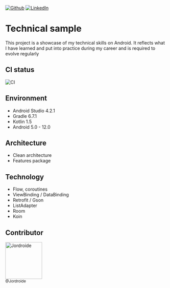 [![Github][github-shield]][github-url]
[![LinkedIn][linkedin-shield]][linkedin-url]

# Technical sample

This project is a showcase of my technical skills on Android. It reflects what I have learned and put into practice during my career and is required to evolve regularly

## CI status
![CI](https://github.com/Jordroide/SampleSmallApplication/workflows/Build%20Android%20CI/badge.svg?branch=main)

## Environment

* Android Studio 4.2.1
* Gradle 6.7.1
* Kotlin 1.5
* Android 5.0 - 12.0

## Architecture

* Clean architecture
* Features package

## Technology

* Flow, coroutines
* ViewBinding / DataBinding
* Retrofit / Gson
* ListAdapter
* Room 
* Koin

## Contributor

[<img alt="Jordroide" src="https://github.com/jordroide.png?size=115" width="115"><br><sub>@Jordroide</sub>](https://github.com/Jordroide)

[linkedin-shield]: https://img.shields.io/badge/LinkedIn-0077B5?style=for-the-badge&logo=linkedin&logoColor=white
[linkedin-url]: https://www.linkedin.com/in/jordane-serreau/
[github-shield]: https://img.shields.io/badge/GitHub-100000?style=for-the-badge&logo=github&logoColor=white
[github-url]: https://github.com/Jordroide
[android-shield]: https://img.shields.io/badge/Android-3DDC84?style=for-the-badge&logo=android&logoColor=white
[kotlin-shield]: https://img.shields.io/badge/Kotlin-0095D5?&style=for-the-badge&logo=kotlin&logoColor=white
[git-shield]:https://img.shields.io/badge/Git-F05032?style=for-the-badge&logo=git&logoColor=white
[playstore-shield]: https://img.shields.io/badge/Google_Play-414141?style=for-the-badge&logo=google-play&logoColor=white
